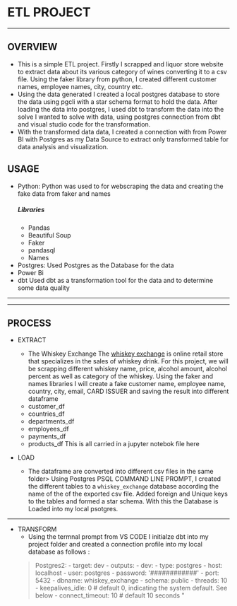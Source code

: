 # ETL PROJECT 
_______________________________________________________________
## OVERVIEW
- This is a simple ETL project. Firstly I scrapped and liquor store website to extract data about its various category of wines converting it to a csv file. Using the faker library from python, I created different customer names, employee names, city, country etc. 
- Using the data generated I created a local postgres database to store the data using pgcli with a star schema format to hold the data. After loading the data into postgres, I used dbt to transform the data into the solve  I wanted to solve with data, using postgres connection from dbt and visual studio code for the transformation. 
- With the transformed data data, I created a connection with from Power BI with Postgres as my Data Source to extract only transformed table for data analysis and visualization.

## USAGE
 - Python:
    Python was used to for webscraping the data and creating the fake data from faker and names
    ##### Libraries
    - Pandas
    - Beautiful Soup
    - Faker
    - pandasql
    - Names
 - Postgres:
    Used Postgres as the Database for the data
 - Power Bi
 - dbt 
    Used dbt as a transformation tool for the data and to determine some data quality
___________________________________________________________________
___________________________________________________________________

## PROCESS

 - EXTRACT
    - The Whiskey Exchange The [whiskey exchange](https://www.thewhiskyexchange.com/) is online retail store that specializes in the sales of whiskey drink. For this project, we will be scrapping different whiskey name, price, alcohol amount, alcohol percent as well as category of the whiskey. 
    Using the faker and names libraries I will create a fake customer name, employee name, country, city, email, CARD ISSUER and saving the result into different dataframe
     - customer_df
     - countries_df
     - departments_df
     - employees_df
     - payments_df
     - products_df
    This is all carried in a jupyter notebok file here

 - LOAD
    - The dataframe are converted into different csv files in the same folder> Using Postgres PSQL COMMAND LINE PROMPT, I created the different tables to a `whiskey_exchange` database according the name of the of the exported csv file. Added foreign and Unique keys to the tables and formed a star schema. With this the Database is Loaded into my local psotgres.
___________________________________________________________________

  - TRANSFORM
    - Using the termnal prompt from VS CODE I initialze dbt into my project folder and created a connection profile into my local database as follows :
    > Postgres2:
        - target: dev
        - outputs:
           - dev:
            - type: postgres
            - host: localhost
            - user: postgres
            - password: '############'
            - port: 5432
            - dbname: whiskey_exchange
            - schema: public
            - threads: 10
           -  keepalives_idle: 0 # default 0, indicating the system default. See below
            - connect_timeout: 10 # default 10 seconds "



